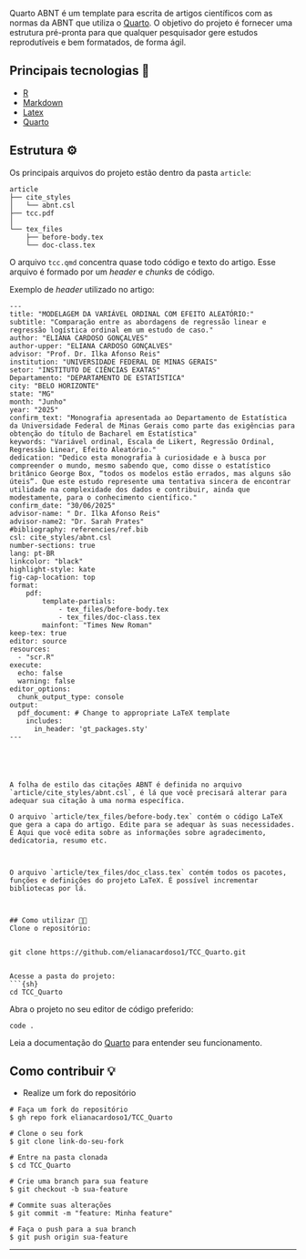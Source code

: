 

Quarto ABNT é um template para escrita de artigos científicos com as normas da ABNT que utiliza o [Quarto](https://quarto.org/). O objetivo do projeto é fornecer uma estrutura pré-pronta para que qualquer pesquisador gere estudos reprodutíveis e bem formatados, de forma ágil.

## Principais tecnologias 🚀

- [R](https://www.r-project.org/)
- [Markdown](https://www.markdownguide.org/)
- [Latex](https://www.latex-project.org/)
- [Quarto](https://quarto.org/)

## Estrutura ⚙️
Os principais arquivos do projeto estão dentro da pasta `article`:

```
article
├── cite_styles
│   └── abnt.csl
├── tcc.pdf
│   
└── tex_files
    ├── before-body.tex
    └── doc-class.tex
```

O arquivo `tcc.qmd` concentra quase todo código e texto do artigo. Esse arquivo é formado por um *header* e *chunks* de código.

Exemplo de *header* utilizado no artigo:

```
---
title: "MODELAGEM DA VARIÁVEL ORDINAL COM EFEITO ALEATÓRIO:"
subtitle: "Comparação entre as abordagens de regressão linear e regressão logística ordinal em um estudo de caso."
author: "ELIANA CARDOSO GONÇALVES"
author-upper: "ELIANA CARDOSO GONÇALVES"
advisor: "Prof. Dr. Ilka Afonso Reis"
institution: "UNIVERSIDADE FEDERAL DE MINAS GERAIS"
setor: "INSTITUTO DE CIÊNCIAS EXATAS"
Departamento: "DEPARTAMENTO DE ESTATÍSTICA"
city: "BELO HORIZONTE"
state: "MG"
month: "Junho"
year: "2025"
confirm_text: "Monografia apresentada ao Departamento de Estatística da Universidade Federal de Minas Gerais como parte das exigências para obtenção do título de Bacharel em Estatística"
keywords: "Variável ordinal, Escala de Likert, Regressão Ordinal, Regressão Linear, Efeito Aleatório."
dedication: "Dedico esta monografia à curiosidade e à busca por compreender o mundo, mesmo sabendo que, como disse o estatístico britânico George Box, “todos os modelos estão errados, mas alguns são úteis”. Que este estudo represente uma tentativa sincera de encontrar utilidade na complexidade dos dados e contribuir, ainda que modestamente, para o conhecimento científico."
confirm_date: "30/06/2025"
advisor-name: " Dr. Ilka Afonso Reis"
advisor-name2: "Dr. Sarah Prates"
#bibliography: referencies/ref.bib
csl: cite_styles/abnt.csl
number-sections: true
lang: pt-BR
linkcolor: "black"
highlight-style: kate
fig-cap-location: top
format:
    pdf:
        template-partials:
            - tex_files/before-body.tex
            - tex_files/doc-class.tex
        mainfont: "Times New Roman"
keep-tex: true
editor: source
resources: 
  - "scr.R"
execute:
  echo: false
  warning: false
editor_options: 
  chunk_output_type: console
output:
  pdf_document: # Change to appropriate LaTeX template
    includes:
      in_header: 'gt_packages.sty'
---





A folha de estilo das citações ABNT é definida no arquivo `article/cite_styles/abnt.csl`, é lá que você precisará alterar para adequar sua citação à uma norma específica.

O arquivo `article/tex_files/before-body.tex` contém o código LaTeX que gera a capa do artigo. Edite para se adequar às suas necessidades. É Aqui que você edita sobre as informações sobre agradecimento, dedicatoria, resumo etc.



O arquivo `article/tex_files/doc_class.tex` contém todos os pacotes, funções e definições do projeto LaTeX. É possível incrementar bibliotecas por lá.



## Como utilizar 🧑‍🏫
Clone o repositório:


git clone https://github.com/elianacardoso1/TCC_Quarto.git


Acesse a pasta do projeto:
```{sh}
cd TCC_Quarto
```

Abra o projeto no seu editor de código preferido:
```{sh}
code .
```

Leia a documentação do [Quarto](https://quarto.org/) para entender seu funcionamento.

## Como contribuir 💡
- Realize um fork do repositório

```
# Faça um fork do repositório
$ gh repo fork elianacardoso1/TCC_Quarto

# Clone o seu fork
$ git clone link-do-seu-fork

# Entre na pasta clonada
$ cd TCC_Quarto

# Crie uma branch para sua feature
$ git checkout -b sua-feature

# Commite suas alterações
$ git commit -m "feature: Minha feature"

# Faça o push para a sua branch
$ git push origin sua-feature

```

---

